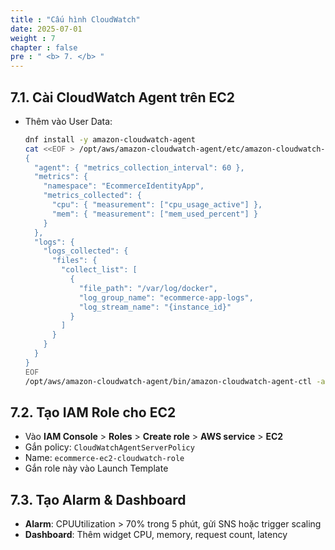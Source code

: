 ```yaml
---
title : "Cấu hình CloudWatch"
date: 2025-07-01
weight : 7
chapter : false
pre : " <b> 7. </b> "
---
```



## 7.1. Cài CloudWatch Agent trên EC2

- Thêm vào User Data:
  ```bash
  dnf install -y amazon-cloudwatch-agent
  cat <<EOF > /opt/aws/amazon-cloudwatch-agent/etc/amazon-cloudwatch-agent.json
  {
    "agent": { "metrics_collection_interval": 60 },
    "metrics": {
      "namespace": "EcommerceIdentityApp",
      "metrics_collected": {
        "cpu": { "measurement": ["cpu_usage_active"] },
        "mem": { "measurement": ["mem_used_percent"] }
      }
    },
    "logs": {
      "logs_collected": {
        "files": {
          "collect_list": [
            {
              "file_path": "/var/log/docker",
              "log_group_name": "ecommerce-app-logs",
              "log_stream_name": "{instance_id}"
            }
          ]
        }
      }
    }
  }
  EOF
  /opt/aws/amazon-cloudwatch-agent/bin/amazon-cloudwatch-agent-ctl -a fetch-config -m ec2 -s -c file:/opt/aws/amazon-cloudwatch-agent/etc/amazon-cloudwatch-agent.json
  ```

## 7.2. Tạo IAM Role cho EC2

- Vào **IAM Console** > **Roles** > **Create role** > **AWS service** > **EC2**
- Gắn policy: `CloudWatchAgentServerPolicy`
- Name: `ecommerce-ec2-cloudwatch-role`
- Gắn role này vào Launch Template

## 7.3. Tạo Alarm & Dashboard

- **Alarm**: CPUUtilization > 70% trong 5 phút, gửi SNS hoặc trigger scaling
- **Dashboard**: Thêm widget CPU, memory, request count, latency